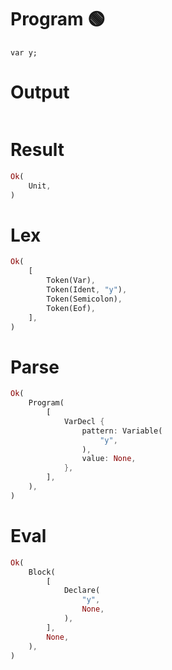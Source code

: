 # Program 🟢

```rustleaf
var y;
```

# Output

```

```

# Result

```rust
Ok(
    Unit,
)
```

# Lex

```rust
Ok(
    [
        Token(Var),
        Token(Ident, "y"),
        Token(Semicolon),
        Token(Eof),
    ],
)
```

# Parse

```rust
Ok(
    Program(
        [
            VarDecl {
                pattern: Variable(
                    "y",
                ),
                value: None,
            },
        ],
    ),
)
```

# Eval

```rust
Ok(
    Block(
        [
            Declare(
                "y",
                None,
            ),
        ],
        None,
    ),
)
```
